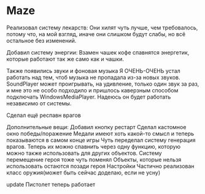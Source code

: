 # Maze

Реализовал систему лекарств:
Они хилят чуть лучше, чем требовалось, потому что, на мой взгляд, иначе 
они слишком будут слабы, но всё остальное без изменений.

Добавил систему энергии:
Взамен чашек кофе спавнятся энергетик, которые работают так же само как и чашки.

Также появились звуки и фоновая музыка
Я ОЧЕНЬ-ОЧЕНЬ устал работать над тем, чтоб музыка не пропадала из-за новых звуков. SoundPlayer может проигрывать, на удивление, только один звук за раз, и мне это не особо подходило и пришлось каверзным способом подключать WindowsMediaPlayer. Надеюсь он будет работать независимо от системы. 

Сделал ещё респавн врагов

Дополнительные вещи:
Добавил кнопку рестарт
Сделал кастомное окно победы/поражение
Медали имеют хоть какой-то смысл и теперь показываются в самом конце игры
Чуть переделал систему генерация врагов. Теперь их можно спавнить через одну функцию, которую можно также использовать для других объектов.
Систему перемещение героя тоже чуть поменял
Объекты, которые нельзя использовать остаются позади героя
Настройки
Частично реализован класс оружия(может быть сейчас доделаю, если не усну)

update
Пистолет теперь работает
